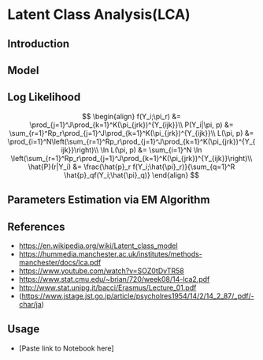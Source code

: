 # Latent Class Analysis(LCA)
## Introduction

## Model

## Log Likelihood
$$
\begin{align}
f(Y_i;\pi_r) &= \prod_{j=1}^J\prod_{k=1}^K(\pi_{jrk})^{Y_{ijk}}\\
P(Y_i|\pi, p) &= \sum_{r=1}^Rp_r\prod_{j=1}^J\prod_{k=1}^K(\pi_{jrk})^{Y_{ijk}}\\
L(\pi, p) &= \prod_{i=1}^N\left(\sum_{r=1}^Rp_r\prod_{j=1}^J\prod_{k=1}^K(\pi_{jrk})^{Y_{ijk}}\right)\\
\ln L(\pi, p) &= \sum_{i=1}^N \ln \left(\sum_{r=1}^Rp_r\prod_{j=1}^J\prod_{k=1}^K(\pi_{jrk})^{Y_{ijk}}\right)\\
\hat{P}(r|Y_i) &= \frac{\hat{p}_r f(Y_i;\hat{\pi}_r)}{\sum_{q=1}^R \hat{p}_qf(Y_i;\hat{\pi}_q)}
\end{align}
$$

## Parameters Estimation via EM Algorithm

## References
- https://en.wikipedia.org/wiki/Latent_class_model
- https://hummedia.manchester.ac.uk/institutes/methods-manchester/docs/lca.pdf
- https://www.youtube.com/watch?v=SOZ0tDvTR58
- https://www.stat.cmu.edu/~brian/720/week08/14-lca2.pdf
- http://www.stat.unipg.it/bacci/Erasmus/Lecture_01.pdf
- (https://www.jstage.jst.go.jp/article/psycholres1954/14/2/14_2_87/_pdf/-char/ja)

## Usage
- [Paste link to Notebook here]

